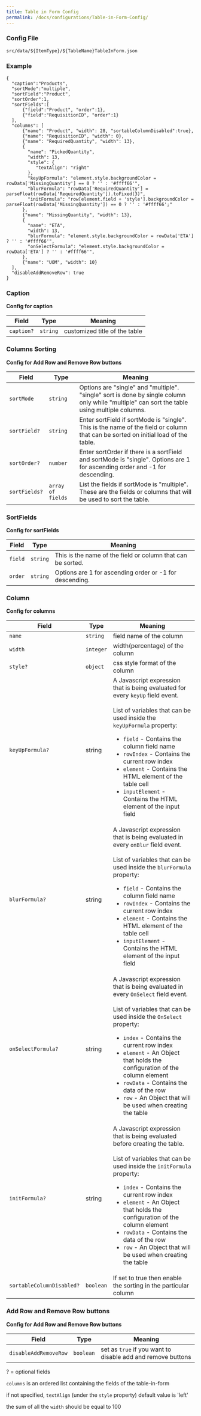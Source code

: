 ```yaml
---
title: Table in Form Config
permalink: /docs/configurations/Table-in-Form-Config/
---
```


### Config File
`src/data/${ItemType}/${TableName}TableInForm.json`

### Example
```
{
  "caption":"Products",
  "sortMode":"multiple",
  "sortField":"Product",
  "sortOrder":1,
  "sortFields":[
      {"field":"Product", "order":1},
      {"field":"RequisitionID", "order":1}
  ],
  "columns": [
      {"name": "Product", "width": 28, "sortableColumnDisabled":true},
      {"name": "RequisitionID", "width": 0},
      {"name": "RequiredQuantity", "width": 13},
      {
        "name": "PickedQuantity", 
        "width": 13,
        "style": {
           "textAlign": "right"
        },
        "keyUpFormula": "element.style.backgroundColor = rowData['MissingQuantity'] == 0 ? '' : '#ffff66'",
        "blurFormula": "rowData['RequiredQuantity'] = parseFloat(rowData['RequiredQuantity']).toFixed(3)",
        "initFormula": "row[element.field + 'style'].backgroundColor = parseFloat(rowData['MissingQuantity']) == 0 ? '' : '#ffff66';"
      },
      {"name": "MissingQuantity", "width": 13},
      {
        "name": "ETA", 
        "width": 13,
        "blurFormula": "element.style.backgroundColor = rowData['ETA'] ? '' : '#ffff66'",
        "onSelectFormula": "element.style.backgroundColor = rowData['ETA'] ? '' : '#ffff66'",
      },
      {"name": "UOM", "width": 10}
  ],
  "disableAddRemoveRow": true
}

```
### Caption
**Config for caption**

| Field | Type | Meaning |
| ------------- | ------------- | ------------- |
| `caption?` | `string` | customized title of the table |

### Columns Sorting
**Config for Add Row and Remove Row buttons**

| Field | Type | Meaning | 
| ------------- | ------------- | ------------- |
| `sortMode` | `string` | Options are "single" and "multiple". "single" sort is done by single column only while "multiple" can sort the table using multiple columns. |
| `sortField?` | `string` | Enter sortField if sortMode is "single". This is the name of the field or column that can be sorted on initial load of the table. |
| `sortOrder?` | `number` | Enter sortOrder if there is a sortField and sortMode is "single". Options are 1 for ascending order and -1 for descending.|
| `sortFields?` | `array of fields` | List the fields if sortMode is "multiple". These are the fields or columns that will be used to sort the table. |

### SortFields
**Config for sortFields**

| Field | Type | Meaning |
| ------------- | ------------- | ------------- |
| `field` | `string` | This is the name of the field or column that can be sorted. |
| `order` | `string` | Options are 1 for ascending order or -1 for descending. |

### Column
**Config for columns**

| Field | Type | Meaning |
| ------------- | ------------- | ------------- |
| `name` | `string` | field name of the column |
| `width` | `integer` | width(percentage) of the column |
| `style?` | `object` | css style format of the column |
| `keyUpFormula?` | string | A Javascript expression that is being evaluated for every `keyUp` field event.<br/><br/>List of variables that can be used inside the `keyUpFormula` property: <br/><ul><li>`field` - Contains the column field name</li><li>`rowIndex` - Contains the current row index</li><li>`element` - Contains the HTML element of the table cell</li><li>`inputElement` - Contains the HTML element of the input field</li></ul> |
| `blurFormula?` | string | A Javascript expression that is being evaluated in every `onBlur` field event.<br/><br/>List of variables that can be used inside the `blurFormula` property: <br/><ul><li>`field` - Contains the column field name</li><li>`rowIndex` - Contains the current row index</li><li>`element` - Contains the HTML element of the table cell</li><li>`inputElement` - Contains the HTML element of the input field</li></ul> |
| `onSelectFormula?` | string | A Javascript expression that is being evaluated in every `OnSelect` field event.<br/><br/>List of variables that can be used inside the `OnSelect` property: <br/><ul><li>`index` - Contains the current row index</li><li>`element` - An Object that holds the configuration of the column element</li><li>`rowData` - Contains the data of the row</li><li>`row` - An Object that will be used when creating the table</li></ul> |
| `initFormula?` | string | A Javascript expression that is being evaluated before creating the table.<br/><br/>List of variables that can be used inside the `initFormula` property: <br/><ul><li>`index` - Contains the current row index</li><li>`element` - An Object that holds the configuration of the column element</li><li>`rowData` - Contains the data of the row</li><li>`row` - An Object that will be used when creating the table</li></ul> |
| `sortableColumnDisabled?` | `boolean` | If set to true then enable the sorting in the particular column |

### Add Row and Remove Row buttons
**Config for Add Row and Remove Row buttons**

| Field | Type | Meaning |
| ------------- | ------------- | ------------- |
| `disableAddRemoveRow` | `boolean` | set as `true` if you want to disable add and remove buttons |

? = optional fields

`columns` is an ordered list containing the fields of the table-in-form

if not specified, `textAlign` (under the `style` property) default value is 'left'

the sum of all the `width` should be equal to 100
